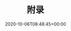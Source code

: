 ---
title : "附录"
description: "参考资料"
lead: ""
date: 2020-10-06T08:48:45+00:00
lastmod: 2020-10-06T08:48:45+00:00
draft: false
images: [] 
weight: 100
---